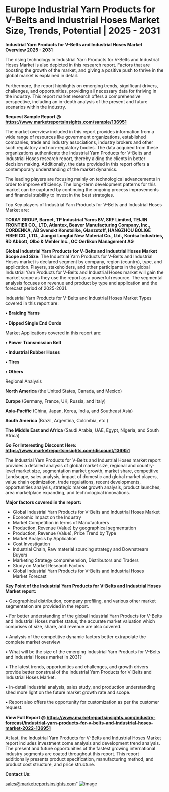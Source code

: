 # Europe Industrial Yarn Products for V-Belts and Industrial Hoses Market Size, Trends, Potential | 2025 - 2031

<Strong> Industrial Yarn Products for V-Belts and Industrial Hoses Market Overview 2025 - 2031</strong>

The rising technology in Industrial Yarn Products for V-Belts and Industrial Hoses Market is also depicted in this research report. Factors that are boosting the growth of the market, and giving a positive push to thrive in the global market is explained in detail.

Furthermore, the report highlights on emerging trends, significant drivers, challenges, and opportunities, providing all necessary data for thriving in the industry. This report market research offers a comprehensive perspective, including an in-depth analysis of the present and future scenarios within the industry.

<strong>Request Sample Report @ <a href=https://www.marketreportsinsights.com/sample/136951>https://www.marketreportsinsights.com/sample/136951</a></strong>

The market overview included in this report provides information from a wide range of resources like government organizations, established companies, trade and industry associations, industry brokers and other such regulatory and non-regulatory bodies. The data acquired from these organizations authenticate the Industrial Yarn Products for V-Belts and Industrial Hoses research report, thereby aiding the clients in better decision making. Additionally, the data provided in this report offers a contemporary understanding of the market dynamics.

The leading players are focusing mainly on technological advancements in order to improve efficiency. The long-term development patterns for this market can be captured by continuing the ongoing process improvements and financial stability to invest in the best strategies.

Top Key players of Industrial Yarn Products for V-Belts and Industrial Hoses Market are:

<strong>TORAY GROUP, Barnet, TP Industrial Yarns BV, SRF Limited, TEIJIN FRONTIER CO., LTD, Atlantex, Beaver Manufacturing Company, Inc., CORDENKA, AB Svenskt Konstsilke, Glanzstoff, HANGZHOU BOLIGE FIBER CO., LTD., Jiangxi Longtai New Material Co., Ltd., Kordsa Industries, RD Abbott, Olbo & Mehler Inc., OC Oerlikon Management AG</strong>

<strong><b>Global Industrial Yarn Products for V-Belts and Industrial Hoses Market Scope and Size:</b></strong>
The Industrial Yarn Products for V-Belts and Industrial Hoses market is declared segment by company, region (country), type, and application. Players, stakeholders, and other participants in the global Industrial Yarn Products for V-Belts and Industrial Hoses market will gain the market scope as they use the report as a powerful resource. The segmental analysis focuses on revenue and product by type and application and the forecast period of 2025-2031.

Industrial Yarn Products for V-Belts and Industrial Hoses Market Types covered in this report are:

<strong>• Braiding Yarns

• Dipped Single End Cords</strong>

Market Applications covered in this report are:

<strong>• Power Transmission Belt

• Industrial Rubber Hoses

• Tires

• Others</strong> 

Regional Analysis

<strong>North America</strong> (the United States, Canada, and Mexico)

<strong>Europe</strong> (Germany, France, UK, Russia, and Italy)

<strong>Asia-Pacific</strong> (China, Japan, Korea, India, and Southeast Asia)

<strong>South America</strong> (Brazil, Argentina, Colombia, etc.)

<strong>The Middle East and Africa</strong> (Saudi Arabia, UAE, Egypt, Nigeria, and South Africa)

<strong>Go For Interesting Discount Here: <a href=https://www.marketreportsinsights.com/discount/136951>https://www.marketreportsinsights.com/discount/136951</a></strong>

The Industrial Yarn Products for V-Belts and Industrial Hoses market report provides a detailed analysis of global market size, regional and country-level market size, segmentation market growth, market share, competitive Landscape, sales analysis, impact of domestic and global market players, value chain optimization, trade regulations, recent developments, opportunities analysis, strategic market growth analysis, product launches, area marketplace expanding, and technological innovations.

<strong><b>Major factors covered in the report:</b></strong>
<ul>
  <li>Global Industrial Yarn Products for V-Belts and Industrial Hoses Market </li>
  <li>Economic Impact on the Industry</li>
  <li>Market Competition in terms of Manufacturers</li>
  <li>Production, Revenue (Value) by geographical segmentation</li>
  <li>Production, Revenue (Value), Price Trend by Type</li>
  <li>Market Analysis by Application</li>
  <li>Cost Investigation</li>
  <li>Industrial Chain, Raw material sourcing strategy and Downstream Buyers</li>
  <li>Marketing Strategy comprehension, Distributors and Traders</li>
  <li>Study on Market Research Factors</li>
  <li>Global Industrial Yarn Products for V-Belts and Industrial Hoses Market Forecast</li>
</ul>

<strong><b>Key Point of the Industrial Yarn Products for V-Belts and Industrial Hoses Market report:</b></strong>

• Geographical distribution, company profiling, and various other market segmentation are provided in the report.

• For better understanding of the global Industrial Yarn Products for V-Belts and Industrial Hoses market status, the accurate market valuation which comprises of size, share, and revenue are also covered.

• Analysis of the competitive dynamic factors better extrapolate the complete market overview

• What will be the size of the emerging Industrial Yarn Products for V-Belts and Industrial Hoses market in 2031?

• The latest trends, opportunities and challenges, and growth drivers provide better construal of the Industrial Yarn Products for V-Belts and Industrial Hoses Market.

• In-detail industrial analysis, sales study, and production understanding shed more light on the future market growth rate and scope.

• Report also offers the opportunity for customization as per the customer request.

<strong><b>View Full Report @ <a href=https://www.marketreportsinsights.com/industry-forecast/industrial-yarn-products-for-v-belts-and-industrial-hoses-market-2022-136951>https://www.marketreportsinsights.com/industry-forecast/industrial-yarn-products-for-v-belts-and-industrial-hoses-market-2022-136951</a></b></strong>


At last, the Industrial Yarn Products for V-Belts and Industrial Hoses Market report includes investment come analysis and development trend analysis. The present and future opportunities of the fastest growing international industry segments are coated throughout this report. This report additionally presents product specification, manufacturing method, and product cost structure, and price structure.

<strong>Contact Us:</strong>

sales@marketreportsinsights.com"
![image](https://github.com/user-attachments/assets/c53a5664-ff6a-4b40-8432-a90edb1de6bf)
